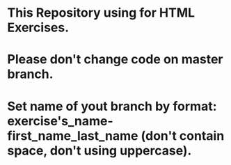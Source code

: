 # This Repository using for HTML Exercises.
# Please don't change code on master branch.
# Set name of yout branch by format: exercise's_name-first_name_last_name (don't contain space, don't using uppercase).
